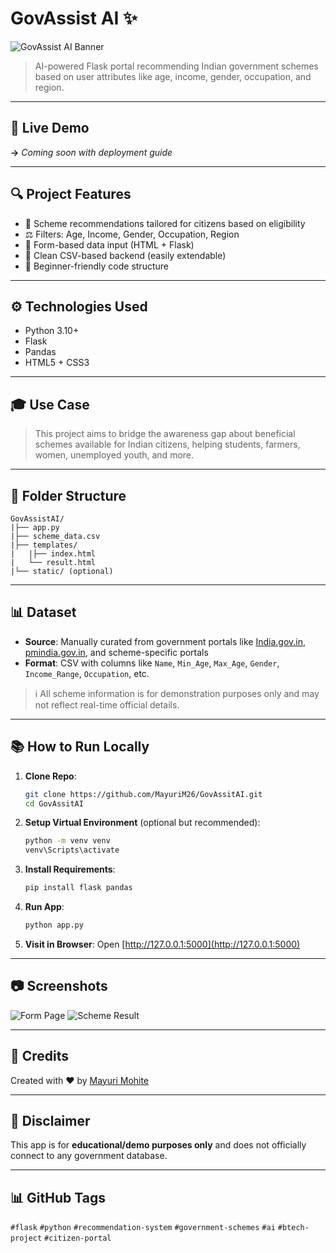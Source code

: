 # GovAssist AI ✨

![GovAssist AI Banner](banner.png)

> AI-powered Flask portal recommending Indian government schemes based on user attributes like age, income, gender, occupation, and region.

---

## 🚀 Live Demo

**→** *Coming soon with deployment guide*

---

## 🔍 Project Features

* 💼 Scheme recommendations tailored for citizens based on eligibility
* ⚖️ Filters: Age, Income, Gender, Occupation, Region
* 📝 Form-based data input (HTML + Flask)
* 📅 Clean CSV-based backend (easily extendable)
* 🚪 Beginner-friendly code structure

---

## ⚙️ Technologies Used

* Python 3.10+
* Flask
* Pandas
* HTML5 + CSS3

---

## 🎓 Use Case

> This project aims to bridge the awareness gap about beneficial schemes available for Indian citizens, helping students, farmers, women, unemployed youth, and more.

---

## 📂 Folder Structure

```
GovAssistAI/
|├── app.py
|├── scheme_data.csv
|├── templates/
|   |├── index.html
|   └── result.html
|└── static/ (optional)
```

---

## 📊 Dataset

* **Source**: Manually curated from government portals like [India.gov.in](https://www.india.gov.in), [pmindia.gov.in](https://www.pmindia.gov.in), and scheme-specific portals
* **Format**: CSV with columns like `Name`, `Min_Age`, `Max_Age`, `Gender`, `Income_Range`, `Occupation`, etc.

> ℹ️ All scheme information is for demonstration purposes only and may not reflect real-time official details.

---

## 📚 How to Run Locally

1. **Clone Repo**:

   ```bash
   git clone https://github.com/MayuriM26/GovAssitAI.git
   cd GovAssitAI
   ```
2. **Setup Virtual Environment** (optional but recommended):

   ```bash
   python -m venv venv
   venv\Scripts\activate
   ```
3. **Install Requirements**:

   ```bash
   pip install flask pandas
   ```
4. **Run App**:

   ```bash
   python app.py
   ```
5. **Visit in Browser**:
   Open [http://127.0.0.1:5000](http://127.0.0.1:5000)

---

## 📷 Screenshots

![Form Page](screenshots/form.png)
![Scheme Result](screenshots/results.png)

---

## 🌟 Credits

Created with ❤️ by [Mayuri Mohite](https://github.com/MayuriM26)

---

## 🚫 Disclaimer

This app is for **educational/demo purposes only** and does not officially connect to any government database.

---

## 📊 GitHub Tags

`#flask` `#python` `#recommendation-system` `#government-schemes` `#ai` `#btech-project` `#citizen-portal`
